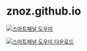 # znoz.github.io
[![스마트패널 도우미](https://img.shields.io/badge/스마트패널도우미-웹스토어-16c1f3.svg)](https://chrome.google.com/webstore/detail/hipgcdocfgolfciacogohlcfhiinoodm)

[![스마트패널 도우미 다운로드](https://img.shields.io/badge/스마트패널%20도우미-다운로드-blue.svg)](https://znoz.github.io/SmartPanelHelper-1.2.3.zip)
